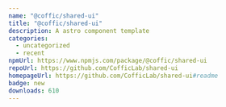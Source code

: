 ```yaml
---
name: "@coffic/shared-ui"
title: "@coffic/shared-ui"
description: A astro component template
categories:
  - uncategorized
  - recent
npmUrl: https://www.npmjs.com/package/@coffic/shared-ui
repoUrl: https://github.com/CofficLab/shared-ui
homepageUrl: https://github.com/CofficLab/shared-ui#readme
badge: new
downloads: 610
---
```

